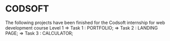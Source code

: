 # CODSOFT  
The following projects have been finished for the Codsoft internship for web development course
Level 1
  => Task 1 : PORTFOLIO;
  => Task 2 : LANDING PAGE;
  => Task 3 : CALCULATOR;
